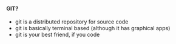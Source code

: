 #### GIT?

- git is a distributed repository for source code
- git is basically terminal based (although it has graphical apps)
- git is your best friend, if you code


